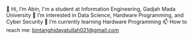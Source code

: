 👋 Hi, I’m Abin, I'm a student at Information Engineering, Gadjah Mada University
👀 I’m interested in Data Science, Hardware Programming, and Cyber Security
🌱 I’m currently learning Hardware Programming
📫 How to reach me: bintanghidayatullah021@gmail.com

